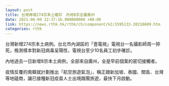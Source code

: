 ```yaml
---
layout: post
title: 台灣再增274宗本土確診　內地8宗全屬廣州
date: 2021-06-09 22:37:16.000000000 +08:00
link: https://news.rthk.hk/rthk/ch/component/k2/1595133-20210609.htm
categories: rthk
---
```


台灣新增274宗本土病例。台北市內湖區的「壹電視」電視台一名攝影師周一猝死，檢測樣本對新冠病毒呈陽性，電視台至少10名員工初步確診。

內地過去一日新增8宗本土病例，全部來自廣州，全是早前個案的密切接觸者。

疫情反覆的南韓就計劃推出「航空旅遊氣泡」，稱正跟新加坡、泰國、關島、台灣等地磋商，讓已接種新冠疫苗人士出境跟團旅遊，最快下月啟動。
